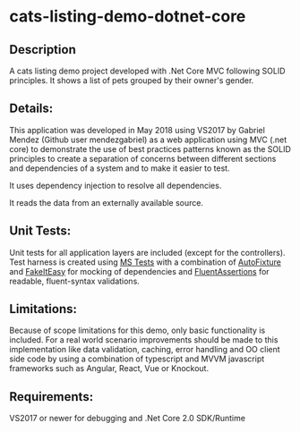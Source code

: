 # cats-listing-demo-dotnet-core

## Description
A cats listing demo project developed with .Net Core MVC following SOLID principles.
It shows a list of pets grouped by their owner's gender.

## Details:
This application was developed in May 2018 using VS2017 by Gabriel Mendez (Github user mendezgabriel) as a web application using MVC (.net core) to demonstrate the use of best practices patterns known as the SOLID principles to create a separation of concerns between different sections and dependencies of a system and to make it easier to test.

It uses dependency injection to resolve all dependencies.

It reads the data from an externally available source.

## Unit Tests:
Unit tests for all application layers are included (except for the controllers). Test harness is created using [MS Tests](https://en.wikipedia.org/wiki/Visual_Studio_Unit_Testing_Framework) with a combination of [AutoFixture](https://github.com/AutoFixture/AutoFixture) and [FakeItEasy](https://github.com/FakeItEasy/FakeItEasy) for mocking of dependencies and [FluentAssertions](https://github.com/fluentassertions/fluentassertions) for readable, fluent-syntax validations.

## Limitations:
Because of scope limitations for this demo, only basic functionality is included. For a real world scenario improvements should be made to this implementation like data validation, caching, error handling and OO client side code by using a combination of typescript and MVVM javascript frameworks such as Angular, React, Vue or Knockout.

## Requirements:
VS2017 or newer for debugging and .Net Core 2.0 SDK/Runtime
